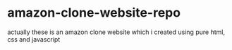 # amazon-clone-website-repo
 actually these is an amazon clone website which i created using pure html, css and javascript
